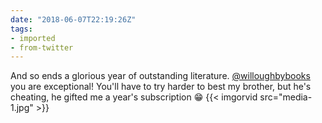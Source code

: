 ```yaml
---
date: "2018-06-07T22:19:26Z"
tags:
- imported
- from-twitter
---
```

And so ends a glorious year of outstanding literature. [@willoughbybooks](/twitter/#/willoughbybooks) you are exceptional! You'll have to try harder to best my brother, but he's cheating, he gifted me a year's subscription 😁 {{< imgorvid src="media-1.jpg" >}}
